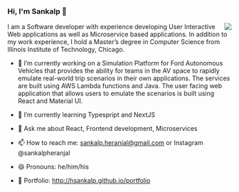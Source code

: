 ### Hi, I'm Sankalp 👋
<img src="https://picsum.photos/350/450" align="right">

I am a Software developer with experience developing User Interactive Web applications as well as Microservice based applications.
In addition to my work experience, I hold a Master’s degree in Computer Science from Illinois Institute of Technology, Chicago.

- 🔭 I’m currently working on a Simulation Platform for Ford Autonomous Vehicles that provides the ability for teams in the AV space to rapidly emulate real-world trip scenarios in their own applications. The services are built using AWS Lambda functions and Java. The user facing web application that allows users to emulate the scenarios is built using React and Material UI. 

- 🌱 I’m currently learning Typespript and NextJS

- 💬 Ask me about React, Frontend development, Microservices
- 📫 How to reach me: sankalp.heranjal@gmail.com or Instagram @sankalpheranjal
- 😄 Pronouns: he/him/his
- :link: Portfolio: http://hsankalp.github.io/portfolio


